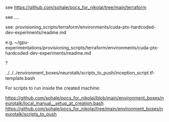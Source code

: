 see https://github.com/sohale/pocs_for_nikolai/tree/main/terraform


see ....




see:
provisioning_scripts/terraform/environments/cuda-ptx-hardcoded-dev-experiments/readme.md

e.g.
~/gpu-experimentations/provisioning_scripts/terraform/environments/cuda-ptx-hardcoded-dev-experiments/readme.md

?

../../../environment_boxes/neurotalk/scripts_to_push/inception_script.tf-template.bash

For scripts to run inside the created machine:

https://github.com/sohale/pocs_for_nikolai/blob/main/environment_boxes/neurotalk/local_manual__setup_at_creation.bash
https://github.com/sohale/pocs_for_nikolai/tree/main/environment_boxes/neurotalk/scripts_to_push
